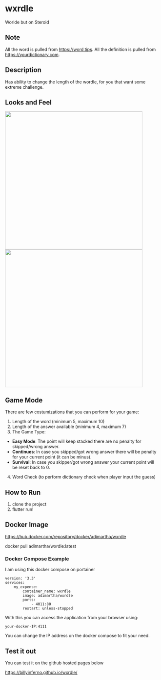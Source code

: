 # wxrdle

Worlde but on Steroid

## Note
All the word is pulled from https://word.tips.
All the definition is pulled from https://yourdictionary.com.

## Description
Has ability to change the length of the wordle, for you that want some extreme challenge.

## Looks and Feel
<img src="https://user-images.githubusercontent.com/20193342/158436115-cecb231b-589a-4126-b59c-ad3c56db6b8e.png" data-canonical-src="https://user-images.githubusercontent.com/20193342/158436115-cecb231b-589a-4126-b59c-ad3c56db6b8e.png" width="450" />

<img src="https://user-images.githubusercontent.com/20193342/158436491-99e15e53-a0a7-4051-a3e7-7316255facd7.png" data-canonical-src="https://user-images.githubusercontent.com/20193342/158436491-99e15e53-a0a7-4051-a3e7-7316255facd7.png" width="450" />

## Game Mode
There are few costumizations that you can perform for your game:
1. Length of the word (minimum 5, maximum 10)
2. Length of the answer available (minimum 4, maximum 7)
3. The Game Type:
- <strong>Easy Mode</strong>: The point will keep stacked there are no penalty for skipped/wrong answer.
- <strong>Continues</strong>: In case you skipped/got wrong answer there will be penalty for your current point (it can be minus).
- <strong>Survival</strong>: In case you skipper/got wrong answer your current point will be reset back to 0.
4. Word Check (to perform dictionary check when player input the guess)

## How to Run
1. clone the project
2. flutter run!

## Docker Image
https://hub.docker.com/repository/docker/adimartha/wxrdle

docker pull adimartha/wxrdle:latest

### Docker Compose Example
I am using this docker compose on portainer

```
version: '3.3'
services:
    my_expense:
        container_name: wxrdle
        image: adimartha/wxrdle
        ports:
            - 4011:80
        restart: unless-stopped
```

With this you can access the application from your browser using:

```
your-docker-IP:4111
````

You can change the IP address on the docker compose to fit your need.

## Test it out
You can test it on the github hosted pages below

https://billyinferno.github.io/wxrdle/
